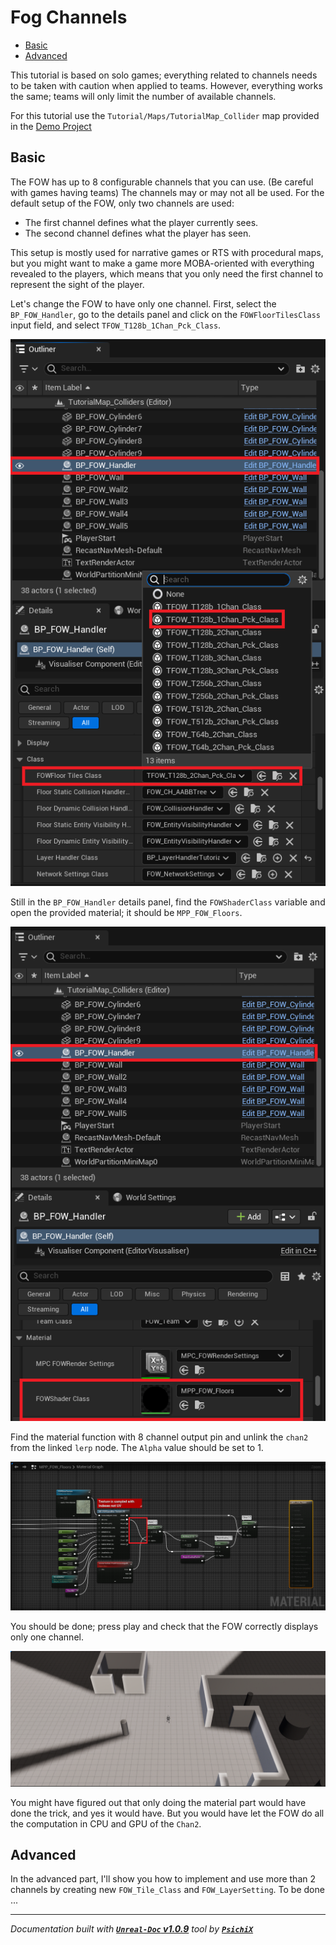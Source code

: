 # Fog Channels

- [Basic](#basic)
- [Advanced](#advanced)

This tutorial is based on solo games; everything related to channels needs to be taken with caution when applied to
teams. However, everything works the same; teams will only limit the number of available channels.

For this tutorial use the `Tutorial/Maps/TutorialMap_Collider` map provided in
the [Demo Project](https://github.com/gandoulf/LayeredFOW_Demo)

## Basic

The FOW has up to 8 configurable channels that you can use. (Be careful with games having teams) The channels may
or may not all be used. For the default setup of the FOW, only two channels are used:
* The first channel defines what the player currently sees.
* The second channel defines what the player has seen.

This setup is mostly used for narrative games or RTS with procedural maps, but you might want to make a game more
MOBA-oriented with everything revealed to the players, which means that you only need the first channel to represent
the sight of the player.

Let's change the FOW to have only one channel. First, select the `BP_FOW_Handler`, go to the details panel and click
on the `FOWFloorTilesClass` input field, and select `TFOW_T128b_1Chan_Pck_Class`.

![Change Tile Format](../../assets/Tutorial/FogChannel/1_ChangeTileFormat.png)

Still in the `BP_FOW_Handler` details panel, find the `FOWShaderClass` variable and open the provided material; it
should be `MPP_FOW_Floors`.

![Open The FOW Material](../../assets/Tutorial/FogChannel/2_OpenTheFOWMaterial.png)

Find the material function with 8 channel output pin and unlink the `chan2` from the linked `lerp` node. The `Alpha`
value should be set to 1.

![Unpin Black Channel Set Alpha To 1](../../assets/Tutorial/FogChannel/3_UnpinBlackChannelSetAlphaTo1.png)

You should be done; press play and check that the FOW correctly displays only one channel.

![Game With Only One Channel Computed](../../assets/Tutorial/FogChannel/4_GameWithOnlyOneChannelComputed.png)

You might have figured out that only doing the material part would have done the trick, and yes it would have. But you
would have let the FOW do all the computation in CPU and GPU of the `Chan2`.

## Advanced

In the advanced part, I'll show you how to implement and use more than 2 channels by creating new `FOW_Tile_Class` and
`FOW_LayerSetting`. To be done ...

---
_Documentation built with [**`Unreal-Doc` v1.0.9**](https://github.com/PsichiX/unreal-doc) tool by [**`PsichiX`**](https://github.com/PsichiX)_